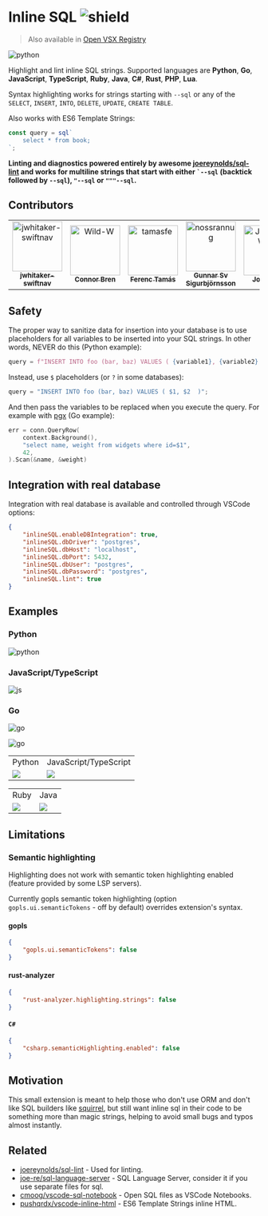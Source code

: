 # Inline SQL ![shield](https://img.shields.io/visual-studio-marketplace/i/qufiwefefwoyn.inline-sql-syntax)

> Also available in [Open VSX Registry](https://open-vsx.org/extension/qufiwefefwoyn/inline-sql-syntax)

![python](docs/py_lint.png)

Highlight and lint inline SQL strings.
Supported languages are **Python**, **Go**, **JavaScript**, **TypeScript**, **Ruby**, **Java**, **C#**, **Rust**, **PHP**, **Lua**.

Syntax highlighting works for strings starting with `--sql` or any of
the `SELECT`, `INSERT`, `INTO`, `DELETE`, `UPDATE`, `CREATE TABLE`.

Also works with ES6 Template Strings:

```javascript
const query = sql`
    select * from book;
`;
```

**Linting and diagnostics powered entirely by awesome
[joereynolds/sql-lint](https://github.com/joereynolds/sql-lint) and works for
multiline strings that start with either <code>\`--sql</code> (backtick followed by `--sql`),
`"--sql` or `"""--sql`.**

## Contributors

<!-- readme: contributors -start -->
<table>
<tr>
    <td align="center">
        <a href="https://github.com/jwhitaker-swiftnav">
            <img src="https://avatars.githubusercontent.com/u/113399675?v=4" width="100;" alt="jwhitaker-swiftnav"/>
            <br />
            <sub><b>jwhitaker-swiftnav</b></sub>
        </a>
    </td>
    <td align="center">
        <a href="https://github.com/Wild-W">
            <img src="https://avatars.githubusercontent.com/u/39774593?v=4" width="100;" alt="Wild-W"/>
            <br />
            <sub><b>Connor Bren</b></sub>
        </a>
    </td>
    <td align="center">
        <a href="https://github.com/tamasfe">
            <img src="https://avatars.githubusercontent.com/u/25967296?v=4" width="100;" alt="tamasfe"/>
            <br />
            <sub><b>Ferenc Tamás</b></sub>
        </a>
    </td>
    <td align="center">
        <a href="https://github.com/nossrannug">
            <img src="https://avatars.githubusercontent.com/u/416906?v=4" width="100;" alt="nossrannug"/>
            <br />
            <sub><b>Gunnar Sv Sigurbjörnsson</b></sub>
        </a>
    </td>
    <td align="center">
        <a href="https://github.com/JonathanWolfe">
            <img src="https://avatars.githubusercontent.com/u/1449779?v=4" width="100;" alt="JonathanWolfe"/>
            <br />
            <sub><b>Jon Wolfe</b></sub>
        </a>
    </td>
    <td align="center">
        <a href="https://github.com/titouancreach">
            <img src="https://avatars.githubusercontent.com/u/3995719?v=4" width="100;" alt="titouancreach"/>
            <br />
            <sub><b>Titouan CREACH</b></sub>
        </a>
    </td></tr>
</table>
<!-- readme: contributors -end -->

## Safety

The proper way to sanitize data for insertion into your database is to
use placeholders for all variables to be inserted into your SQL strings.
In other words, NEVER do this (Python example):

```python
query = f"INSERT INTO foo (bar, baz) VALUES ( {variable1}, {variable2} )";
```

Instead, use `$` placeholders (or `?` in some databases):

```python
query = "INSERT INTO foo (bar, baz) VALUES ( $1, $2  )";
```

And then pass the variables to be replaced when you execute the query.
For example with [pgx](https://github.com/JackC/pgx) (Go example):

```go
err = conn.QueryRow(
    context.Background(),
    "select name, weight from widgets where id=$1",
    42,
).Scan(&name, &weight)
```

## Integration with real database

Integration with real database is available and controlled through VSCode options:

```json
{
    "inlineSQL.enableDBIntegration": true,
    "inlineSQL.dbDriver": "postgres",
    "inlineSQL.dbHost": "localhost",
    "inlineSQL.dbPort": 5432,
    "inlineSQL.dbUser": "postgres",
    "inlineSQL.dbPassword": "postgres",
    "inlineSQL.lint": true
}
```

## Examples

### Python

![python](docs/py_lint.png)

### JavaScript/TypeScript

![js](docs/js_lint.png)

### Go

![go](docs/go_lint.png)

![go](docs/go_lint2.png)

<table style="width:100%; border: none!important;">
  <tr>
    <td>Python</td>
    <td>JavaScript/TypeScript</td>
  </tr>
  <tr>
    <td><img src="docs/python.png" /></td>
    <td><img src="docs/js.png" /></td>
  </tr>
</table>

<table style="width:100%; border: none!important;">
  <tr>
    <td>Ruby</td>
    <td>Java</td>
  </tr>
  <tr>
    <td><img src="docs/ruby.png" /></td>
    <td><img src="docs/java.png" /></td>
  </tr>
</table>

## Limitations

### Semantic highlighting

Highlighting does not work with semantic token highlighting enabled (feature provided by some LSP servers).

Currently gopls semantic token highlighting (option `gopls.ui.semanticTokens` - off by default)
overrides extension's syntax.

#### gopls

```json
{
    "gopls.ui.semanticTokens": false
}
```

#### rust-analyzer

```json
{
    "rust-analyzer.highlighting.strings": false
}
```

#### `C#`

```json
{
    "csharp.semanticHighlighting.enabled": false
}
```

## Motivation

This small extension is meant to help those who don't use ORM and don't like SQL builders
like [squirrel](https://github.com/Masterminds/squirrel),
but still want inline sql in their code to be something more than magic strings,
helping to avoid small bugs and typos almost instantly.

## Related

- [joereynolds/sql-lint](https://github.com/joereynolds/sql-lint) - Used for linting.
- [joe-re/sql-language-server](https://github.com/joe-re/sql-language-server) - SQL Language Server, consider it if you use separate files for sql.
- [cmoog/vscode-sql-notebook](https://github.com/cmoog/vscode-sql-notebook) - Open SQL files as VSCode Notebooks.
- [pushqrdx/vscode-inline-html](https://github.com/pushqrdx/vscode-inline-html) - ES6 Template Strings inline HTML.
